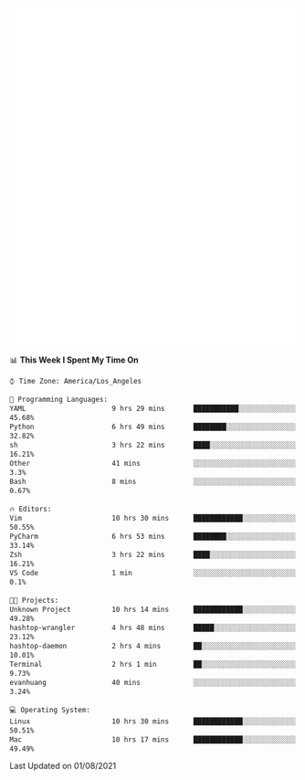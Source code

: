 <a href="https://github.com/jstrieb/github-stats">
 
![](https://github.com/evanhuang117/github-stats/blob/master/generated/overview.svg)
![](https://github.com/evanhuang117/github-stats/blob/master/generated/languages.svg)

</a>

<!--START_SECTION:waka-->
📊 **This Week I Spent My Time On** 

```text
⌚︎ Time Zone: America/Los_Angeles

💬 Programming Languages: 
YAML                     9 hrs 29 mins       ███████████░░░░░░░░░░░░░░   45.68% 
Python                   6 hrs 49 mins       ████████░░░░░░░░░░░░░░░░░   32.82% 
sh                       3 hrs 22 mins       ████░░░░░░░░░░░░░░░░░░░░░   16.21% 
Other                    41 mins             ░░░░░░░░░░░░░░░░░░░░░░░░░   3.3% 
Bash                     8 mins              ░░░░░░░░░░░░░░░░░░░░░░░░░   0.67%

🔥 Editors: 
Vim                      10 hrs 30 mins      ████████████░░░░░░░░░░░░░   50.55% 
PyCharm                  6 hrs 53 mins       ████████░░░░░░░░░░░░░░░░░   33.14% 
Zsh                      3 hrs 22 mins       ████░░░░░░░░░░░░░░░░░░░░░   16.21% 
VS Code                  1 min               ░░░░░░░░░░░░░░░░░░░░░░░░░   0.1%

🐱‍💻 Projects: 
Unknown Project          10 hrs 14 mins      ████████████░░░░░░░░░░░░░   49.28% 
hashtop-wrangler         4 hrs 48 mins       █████░░░░░░░░░░░░░░░░░░░░   23.12% 
hashtop-daemon           2 hrs 4 mins        ██░░░░░░░░░░░░░░░░░░░░░░░   10.01% 
Terminal                 2 hrs 1 min         ██░░░░░░░░░░░░░░░░░░░░░░░   9.73% 
evanhuang                40 mins             ░░░░░░░░░░░░░░░░░░░░░░░░░   3.24%

💻 Operating System: 
Linux                    10 hrs 30 mins      ████████████░░░░░░░░░░░░░   50.51% 
Mac                      10 hrs 17 mins      ████████████░░░░░░░░░░░░░   49.49%

```


 Last Updated on 01/08/2021
<!--END_SECTION:waka-->
